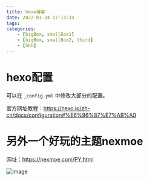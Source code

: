 ```yaml
---
title: hexo博客
date: 2022-01-24 17:13:33
tags:
categories:
	- [bigBox, smallBox1]
	- [bigBox, smallBox2, third]
	- [bbb]
---
```




# hexo配置

可以在 `_config.yml` 中修改大部分的配置。

官方网址教程：https://hexo.io/zh-cn/docs/configuration#%E6%96%87%E7%AB%A0



# 另外一个好玩的主题nexmoe

网址：https://nexmoe.com/PY.html

![image](https://636c-cloud1-0gsapo4j17e8b5e7-1305285098.tcb.qcloud.la/typoraData/image-20220125174545980.png)

